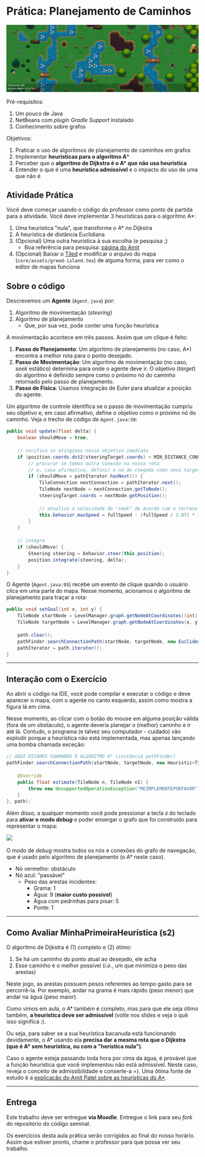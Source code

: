 # Prática: Planejamento de Caminhos

![](docs/pathfinding-still.gif)

Pré-requisitos:
  1. Um pouco de Java
  1. NetBeans com _plugin_ _Gradle Support_ instalado
  1. Conhecimento sobre grafos

Objetivos:

1. Praticar o uso de algoritmos de planejamento de caminhos em grafos
1. Implementar **heurísticas para o algoritmo A***
1. Perceber que o **algoritmo de Dijkstra é o A\* que não usa heurística**
1. Entender o que é uma **heurística admissível** e o impacto do uso
   de uma que não é

## Atividade Prática

Você deve começar usando o código do professor como ponto de partida para a
atividade. Você deve implementar 3 heurísticas para o algoritmo A*:

1. Uma heurística "nula", que transforme o A* no Dijkstra
2. A heurística de distância Euclidiana
3. (Opcional) Uma outra heurística à sua escolha (e pesquisa ;)
   - Boa referência para pesquisa: [página do Amit][amit]
4. (Opcional) Baixar o [Tiled][tiled] e modificar o arquivo do mapa 
   (`core/assets/greed-island.tmx`) de alguma forma, para ver como o editor
   de mapas funciona

[amit]: http://theory.stanford.edu/~amitp/GameProgramming/Heuristics.html#heuristics-for-grid-maps
[tiled]: https://mapeditor.org

## Sobre o código

Descrevemos um **Agente** (`Agent.java`) por:

1. Algoritmo de movimentação (_steering_)
1. Algoritmo de planejamento
   - Que, por sua vez, pode conter uma função heurística

A movimentação acontece em três passos. Assim que um clique é feito:

1. **Passo de Planejamento**: Um algoritmo de planejamento (no caso, A*)
   encontra a melhor rota para o ponto desejado.
1. **Passo de Movimentação**: Um algoritmo de movimentação (no caso, _seek_
   estático) determina para onde o agente deve ir. O objetivo (_target_)
   do algoritmo é definido sempre como o próximo nó do caminho retornado
   pelo passo de planejamento.
1. **Passo de Física**: Usamos integração de Euler para atualizar a posição do
   agente.

Um algoritmo de controle identifica se o passo de movimentação cumpriu
seu objetivo e, em caso afirmativo, define o objetivo como o próximo nó do
caminho. Veja o trecho de código de `Agent.java:58`:

```java
public void update(float delta) {
    boolean shouldMove = true;

    // verifica se atingimos nosso objetivo imediato
    if (position.coords.dst2(steeringTarget.coords) < MIN_DISTANCE_CONSIDERED_ZERO_SQUARED) {
        // procurar se temos outra conexão na nossa rota
        // e, caso afirmativo, definir o nó de chegada como novo target
        if (shouldMove = pathIterator.hasNext()) {
            TileConnection nextConnection = pathIterator.next();
            TileNode nextNode = nextConnection.getToNode();
            steeringTarget.coords = nextNode.getPosition();

            // atualiza a velocidade do "seek" de acordo com o terreno (a conexão)
            this.behavior.maxSpeed = fullSpeed - (fullSpeed / 2.0f) * (nextConnection.getCost() - 1) / (LevelManager.maxCost - 1);
        }
    }

    // integra
    if (shouldMove) {
        Steering steering = behavior.steer(this.position);
        position.integrate(steering, delta);
    }
}
```

O Agente (`Agent.java:95`) recebe um evento de clique quando o usuário clica em
uma parte do mapa. Nesse momento, acionamos o algoritmo de planejamento para
traçar a rota:

```java
public void setGoal(int x, int y) {
    TileNode startNode = LevelManager.graph.getNodeAtCoordinates((int) this.position.coords.x, (int) this.position.coords.y);
    TileNode targetNode = LevelManager.graph.getNodeAtCoordinates(x, y);

    path.clear();
    pathFinder.searchConnectionPath(startNode, targetNode, new EuclideanDistanceHeuristic(), path);
    pathIterator = path.iterator();
}
```

---
## Interação com o Exercício

Ao abrir o código na IDE, você pode compilar e executar o código e deve
aparecer o mapa, com o agente no canto esquerdo, assim como mostra a
figura lá em cima.

Nesse momento, ao clicar com o botão do mouse em alguma posição válida (fora
de um obstáculo), o agente deveria planejar o (melhor) caminho e ir até lá.
Contudo, o programa (e talvez seu computador - cuidado) vão explodir porque
a heurística não está implementada, mas apenas lançando uma bomba
chamada exceção:

```java
// AQUI ESTAMOS CHAMANDO O ALGORITMO A* (instância pathFinder)
pathFinder.searchConnectionPath(startNode, targetNode, new Heuristic<TileNode>() {

    @Override
    public float estimate(TileNode n, TileNode n1) {
        throw new UnsupportedOperationException("MEIMPLEMENTEPORFAVOR");
    }
}, path);
```

Além disso, a qualquer momento você pode pressionar a tecla `d` do teclado
para **ativar o modo _debug_** e poder enxergar o grafo que foi construído
para representar o mapa:

![](docs/debug.png)

O modo de _debug_ mostra todos os nós e conexões do grafo de navegação, que
é usado pelo algoritmo de planejamento (o A* neste caso).

- Nó vermelho: obstáculo
- Nó azul: "passável"
  - Peso das arestas incidentes:
    - Grama: 1
    - Água: 9 (**maior custo possível**)
    - Água com pedrinhas para pisar: 5
    - Ponte: 1

---
## Como Avaliar MinhaPrimeiraHeurística (s2)

O algoritmo de Dijkstra é (1) completo e (2) ótimo:
  1. Se há um caminho do ponto atual ao desejado, ele acha
  1. Esse caminho é o melhor possível (_i.e._, um que minimiza o peso
     das arestas)

Neste jogo, as arestas possuem pesos referentes ao tempo gasto para se
percorrê-la. Por exemplo, andar na grama é mais rápido (peso menor) que
andar na água (peso maior).

Como vimos em aula, o A* também é completo, mas para que ele seja ótimo
também, **a heurística deve ser admissível** (volte nos slides e veja o quê
isso significa :).

Ou seja, para saber se a sua heurística bacanuda está funcionando devidamente,
o A* usando ela **precisa dar a mesma rota que o Dijkstra (que é A\* sem
heurística, ou com a "herística nula")**.

Caso o agente esteja passando toda hora por cima da água, é provável que a
função heurística que você implementou não está admissível. Neste caso,
reveja o conceito de admissibilidade e conserte-a =). Uma ótima fonte
de estudo é a [explicação do Amit Patel sobre as heurísticas do A*][amit].

[amit]: http://theory.stanford.edu/~amitp/GameProgramming/Heuristics.html#heuristics-for-grid-maps

---
## Entrega

Este trabalho deve ser entregue **via Moodle**. Entregue o link para seu _fork_
do repositório do código seminal.

Os exercícios desta aula prática serão corrigidos ao final do nosso horário.
Assim que estiver pronto, chame o professor para que possa ver seu trabalho.
